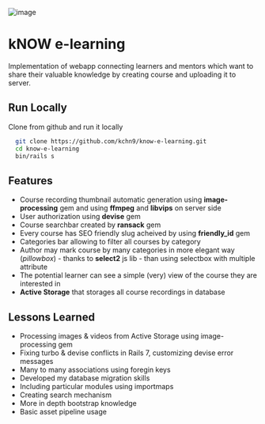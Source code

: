![image](https://iili.io/Pbd47s.png)
# kNOW e-learning

Implementation of webapp connecting learners and mentors which want
to share their valuable knowledge by creating course and uploading it to server.


## Run Locally

Clone  from github and run it locally

```bash
  git clone https://github.com/kchn9/know-e-learning.git
  cd know-e-learning
  bin/rails s
```


## Features

- Course recording thumbnail automatic generation using **image-processing** gem and using **ffmpeg** and **libvips** on server side
- User authorization using **devise** gem
- Course searchbar created by **ransack** gem
- Every course has SEO friendly slug acheived by using **friendly_id** gem
- Categories bar allowing to filter all courses by category
- Author may mark course by many categories in more elegant way (*pillowbox*) - thanks to **select2** js lib - than using selectbox with multiple attribute
- The potential learner can see a simple (very) view of the course they are interested in
- **Active Storage** that storages all course recordings in database
## Lessons Learned

- Processing images & videos from Active Storage using image-processing gem
- Fixing turbo & devise conflicts in Rails 7, customizing devise error messages
- Many to many associations using foregin keys
- Developed my database migration skills
- Including particular modules using importmaps
- Creating search mechanism
- More in depth bootstrap knowledge
- Basic asset pipeline usage

